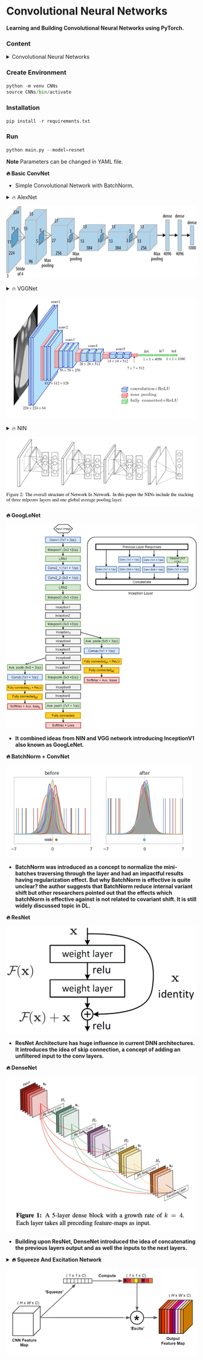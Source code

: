 # Convolutional Neural Networks

**Learning and Building Convolutional Neural Networks using PyTorch.**

### Content

<details>
  <summary> Convolutional Neural Networks</summary>
      🔥 Basic ConvNet
      <br>
      🔥 AlexNet
      <br>
      🔥 VGGNet
      <br>
      🔥 NIN
      <br>
      🔥 GoogLeNet
      <br>
      🔥 BatchNorm + ConvNet
      <br>
      🔥 ResNet
      <br>
      🔥 DenseNet
      <br>
      🔥 Squeeze and Excitation Network
      <br>
      🚀 EfficientNet Network
      <br>
      🚀 MLPMixer Network
      <br>
</details>

### Create Environment
```python
python -m venv CNNs 
source CNNs/bin/activate 
```

### Installation
```python
pip install -r requirements.txt
```

### Run
```python
python main.py --model=resnet
```

**Note** Parameters can be changed in YAML file.

**🔥 Basic ConvNet**

  - Simple Convolutional Network with BatchNorm.

<details>
  <summary>🔥 AlexNet</summary>
<p>
Before AlexNet, SIFT(scale-invariant feature transform), SURF or HOG were some of the hand tuned feature extractors for Computer Vision.

  In AlexNet, Interestingly in the lowest layers of the network, the model learned feature extractors that resembled some traditional filters.
Higher layers in the network might build upon these representations to represent larger structures, like eyes, noses, blades of grass, and so on.
Even higher layers might represent whole objects like people, airplanes, dogs, or frisbees. Ultimately, the final hidden state learns a compact
representation of the image that summarizes its contents such that data belonging to different categories can be easily separated.
Challenges perceived before AlexNet:

  Computational Power:

  Due to the limited memory in early GPUs, the original AlexNet used a dual data stream design, so that each of their two GPUs could be responsible
for storing and computing only its half of the model. Fortunately, GPU memory is comparatively abundant now, so we rarely need to break up models
across GPUs these days.

  Data Availability:

  ImageNet was released during this period by researchers under Fei-Fei Li with 1 million images, 1000 images per class with total of 1000 class.

  Note:
    Instead of using ImageNet, I am using MNIST and resizing the image to 224 x 224 dimension to make it justify with the AlexNet architecture.
</p>
</details>

![AlexNet Block](Images/alexnet.png)

<details>
  <summary>🔥 VGGNet</summary>
  
  <p>VGGNet brings in the idea of buliding a block of network like a template unlike previous CNN architecture 
    where the network is built layer by layer with increasing complexity.
  
  VGG network helps researchers think in terms of block of network. A typical network of convolution would 
require following steps
  
* Conv with padding for maintaining resolution.
* Activation Function
* Pooling for spatial downsampling
  
Note: I don't recommend running this until you have GPU, the number of parameters is increased by huge number compared
to AlexNet.
  
Changes made for faster convergence and which deviates from VGG Net is learning rate is changed to 0.05 and reduce the
number channels by 1/4th.
  
Check out the loss with these changes, since lr is high compared to typical values, the loss moves drastically and then
converges. Without Xavier's Weight Initialization, the model performs poorly.

Why VGG is slower than AlexNet?

  One reason is that AlexNet uses (11x11 with a stride of 4), while VGG uses very small receptive fields (3x3 with a
stride of 1) which makes it slower to move over the image and overall the parameters are 3 times the AlexNet.
This architecture is VGG-11.
  </p>
</details>
  
![VGGNet Block](Images/vggnet.png)
<details>
  <summary>🔥 NIN</summary>
  NIN - Network In Network
<p>
  <strong>Network In Network introduced one of the key concept in deep neural network of dimension downsampling/upsampling using 1x1Conv layer.
  It applies MLP on the channels for each pixel separately.<strong>

  The idea behind NiN is to apply a fully-connected layer at each pixel location (for each height and width). 
If we tie the weights across each spatial location, we could think of this as a 1×1 convolutional layer 
or as a fully-connected layer acting independently on each pixel location. Another way to view this is to think
of each element in the spatial dimension (height and width) as equivalent to an example and a channel as equivalent
to a feature.

  NIN introduces the 1x1 Convolution. Smaller batch size results in better performance even though it is slow.
  </p>
</details>
  
![NIN Block](Images/nin.png)

**🔥 GoogLeNet**

  ![GoogLeNet Block](Images/googlenet.png)

  - It combined ideas from NIN and VGG network introducing InceptionV1 also known as GoogLeNet. 

**🔥 BatchNorm + ConvNet**

  ![BatchNorm Block](Images/batchnorm.png)

  - BatchNorm was introduced as a concept to **normalize the mini-batches traversing through the layer** and had an impactful results having **regularization** effect. But why BatchNorm is effective is quite unclear? the author suggests that BatchNorm reduce internal variant shift but other researchers  pointed out that the effects which batchNorm is effective against is not related to covariant shift. It is still widely discussed topic in DL.

**🔥 ResNet**

  ![ResNet Block](Images/resnet.png)

  - ResNet Architecture has huge influence in current DNN architectures. It introduces the idea of **skip connection**, a concept of **adding** an unfiltered input to the conv layers.

**🔥 DenseNet**

  ![DenseNet Block](Images/Densenet.png)

  - Building upon ResNet, DenseNet introduced the idea of **concatenating** the previous layers output and as well the inputs to the next layers.

<details>
<summary>🔥 Squeeze And Excitation Network</summary>
<p>
A typical convolution network has kernels running through image channels and combining
the feature maps generated per channel. For each channel, we'll have separate kernel which
learns the weights through backpropagation.
  
The idea is to understand the interdependencies between channels of the images by explicitly
modeling on it and hence to make the network sensitive to informative features which is further
exploited in the next set of transformation.

  * Squeeze(Global Information Embedding) operation converts feature maps into single value per channel.
  * Excitation(Adaptive Recalibration) operation converts this single value into per-channel weight.

  Squeeze turns (C x H x W) into (C x 1 x 1) using Global Average Pooling.
  
  Excitation turns (C x 1 x 1) into (C x H x W) channel weights using 2 FC layer with activation function
  inbetween, then which is expanded as same size as input.

  Rescale the output from excitation operation into feature maps as earlier.

  Based on the depth of the network, the role played by SE operation is differs. At early layers,
it excites shared low level representation irrespective of the classes. But in later stage, SE 
network responds differently based input class.
SE Block is simple and is added with existing CNN architecture to enhance the performance like 
ResNet or Inception V1 etc.

  Reference: https://amaarora.github.io/2020/07/24/SeNet.html
</p>
</details>

![SENet Block](Images/senet.png)
